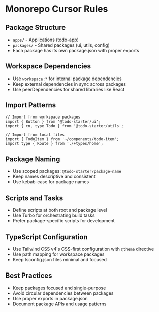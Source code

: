 # Monorepo Cursor Rules

## Package Structure
- `apps/` - Applications (todo-app)
- `packages/` - Shared packages (ui, utils, config)
- Each package has its own package.json with proper exports

## Workspace Dependencies
- Use `workspace:*` for internal package dependencies
- Keep external dependencies in sync across packages
- Use peerDependencies for shared libraries like React

## Import Patterns
```tsx
// Import from workspace packages
import { Button } from '@todo-starter/ui';
import { cn, type Todo } from '@todo-starter/utils';

// Import from local files
import { TodoItem } from '~/components/todo-item';
import type { Route } from './+types/home';
```

## Package Naming
- Use scoped packages: `@todo-starter/package-name`
- Keep names descriptive and consistent
- Use kebab-case for package names

## Scripts and Tasks
- Define scripts at both root and package level
- Use Turbo for orchestrating build tasks
- Prefer package-specific scripts for development

## TypeScript Configuration
- Use Tailwind CSS v4's CSS-first configuration with `@theme` directive
- Use path mapping for workspace packages
- Keep tsconfig.json files minimal and focused

## Best Practices
- Keep packages focused and single-purpose
- Avoid circular dependencies between packages
- Use proper exports in package.json
- Document package APIs and usage patterns
